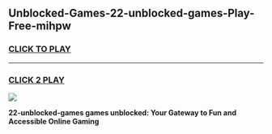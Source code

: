 
## Unblocked-Games-22-unblocked-games-Play-Free-mihpw
<h3>
<a href="https://premium76.site?title=22-unblocked-games&ref=10A">CLICK TO PLAY</a></h3>
<hr>

<h3>
<a href="https://premium76.site?title=22-unblocked-games&ref=10A">CLICK 2 PLAY</a>
  
</h3>

<a href="https://premium76.site?title=22-unblocked-games&ref=10A"><img src="https://clearcache.store/games.png"></a>


**22-unblocked-games games unblocked: Your Gateway to Fun and Accessible Online Gaming**
